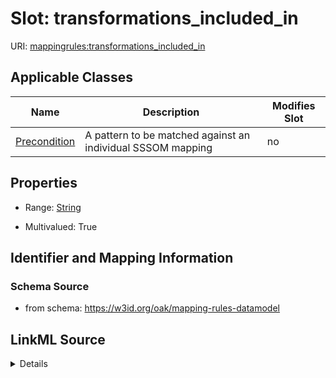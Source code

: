 # Slot: transformations_included_in

URI: [mappingrules:transformations_included_in](https://w3id.org/oak/mapping-rules-datamodel/transformations_included_in)



<!-- no inheritance hierarchy -->




## Applicable Classes

| Name | Description | Modifies Slot |
| --- | --- | --- |
[Precondition](Precondition.md) | A pattern to be matched against an individual SSSOM mapping |  no  |







## Properties

* Range: [String](String.md)

* Multivalued: True





## Identifier and Mapping Information







### Schema Source


* from schema: https://w3id.org/oak/mapping-rules-datamodel




## LinkML Source

<details>
```yaml
name: transformations_included_in
from_schema: https://w3id.org/oak/mapping-rules-datamodel
rank: 1000
multivalued: true
alias: transformations_included_in
owner: Precondition
domain_of:
- Precondition
range: string

```
</details>